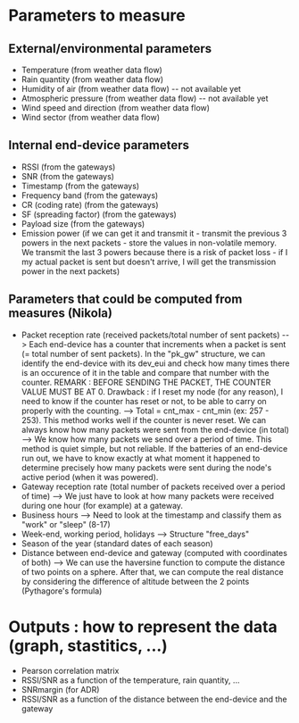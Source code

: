 # Parameters to measure

## External/environmental parameters

* Temperature (from weather data flow)
* Rain quantity (from weather data flow)
* Humidity of air (from weather data flow) -- not available yet
* Atmospheric pressure (from weather data flow) -- not available yet
* Wind speed and direction (from weather data flow)
* Wind sector (from weather data flow)


## Internal end-device parameters

* RSSI (from the gateways)
* SNR (from the gateways)
* Timestamp (from the gateways)
* Frequency band (from the gateways)
* CR (coding rate) (from the gateways)
* SF (spreading factor) (from the gateways)
* Payload size (from the gateways)
* Emission power (if we can get it and transmit it - transmit the previous 3 powers in the next packets - store the values in non-volatile memory. We transmit the last 3 powers because there is a risk of packet loss - if I my actual packet is sent but doesn't arrive, I will get the transmission power in the next packets)


## Parameters that could be computed from measures (Nikola)

* Packet reception rate (received packets/total number of sent packets) 
--> Each end-device has a counter that increments when a packet is sent (= total number of sent packets). In the "pk_gw" structure, we can identify the end-device with its dev_eui and check how many times there is an occurence of it in the table and compare that number with the counter. REMARK : BEFORE SENDING THE PACKET, THE COUNTER VALUE MUST BE AT 0. Drawback : if I reset my node (for any reason), I need to know if the counter has reset or not, to be able to carry on properly with the counting.
--> Total = cnt_max - cnt_min (ex: 257 - 253). This method works well if the counter is never reset. We can always know how many packets were sent from the end-device (in total)
--> We know how many packets we send over a period of time. This method is quiet simple, but not reliable. If the batteries of an end-device run out, we have to know exactly at what moment it happened to determine precisely how many packets were sent during the node's active period (when it was powered).
* Gateway reception rate (total number of packets received over a period of time) --> We just have to look at how many packets were received during one hour (for example) at a gateway.
* Business hours --> Need to look at the timestamp and classify them as "work" or "sleep" (8-17)
* Week-end, working period, holidays --> Structure "free_days"
* Season of the year (standard dates of each season)
* Distance between end-device and gateway (computed with coordinates of both) --> We can use the haversine function to compute the distance of two points on a sphere. After that, we can compute the real distance by considering the difference of altitude between the 2 points (Pythagore's formula)


# Outputs : how to represent the data (graph, stastitics, ...)

* Pearson correlation matrix
* RSSI/SNR as a function of the temperature, rain quantity, ...
* SNRmargin (for ADR)
* RSSI/SNR as a function of the distance between the end-device and the gateway
